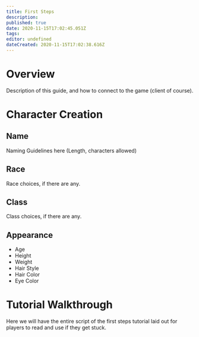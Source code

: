 ```yaml
---
title: First Steps
description: 
published: true
date: 2020-11-15T17:02:45.051Z
tags: 
editor: undefined
dateCreated: 2020-11-15T17:02:38.616Z
---
```


# Overview

Description of this guide, and how to connect to the game (client of course).

# Character Creation

## Name

Naming Guidelines here (Length, characters allowed)

## Race

Race choices, if there are any.

## Class

Class choices, if there are any.

## Appearance

- Age
- Height
- Weight
- Hair Style
- Hair Color
- Eye Color

# Tutorial Walkthrough

Here we will have the entire script of the first steps tutorial laid out for players to read and use if they get stuck. 